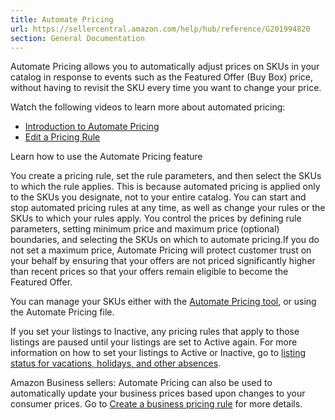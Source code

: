 ```yaml
---
title: Automate Pricing
url: https://sellercentral.amazon.com/help/hub/reference/G201994820
section: General Documentation
---
```


Automate Pricing allows you to automatically adjust prices on SKUs in your
catalog in response to events such as the Featured Offer (Buy Box) price,
without having to revisit the SKU every time you want to change your price.

Watch the following videos to learn more about automated pricing:

  * [Introduction to Automate Pricing](https://youtu.be/btS45RGqEec)
  * [Edit a Pricing Rule](https://youtu.be/QOKZa_i_NpI)

Learn how to use the Automate Pricing feature

You create a pricing rule, set the rule parameters, and then select the SKUs
to which the rule applies. This is because automated pricing is applied only
to the SKUs you designate, not to your entire catalog. You can start and stop
automated pricing rules at any time, as well as change your rules or the SKUs
to which your rules apply. You control the prices by defining rule parameters,
setting minimum price and maximum price (optional) boundaries, and selecting
the SKUs on which to automate pricing.If you do not set a maximum price,
Automate Pricing will protect customer trust on your behalf by ensuring that
your offers are not priced significantly higher than recent prices so that
your offers remain eligible to become the Featured Offer.

You can manage your SKUs either with the [Automate Pricing
tool](/automatepricing/home), or using the Automate Pricing file.

If you set your listings to Inactive, any pricing rules that apply to those
listings are paused until your listings are set to Active again. For more
information on how to set your listings to Active or Inactive, go to [listing
status for vacations, holidays, and other absences](/gp/help/200135620).

Amazon Business sellers: Automate Pricing can also be used to automatically
update your business prices based upon changes to your consumer prices. Go to
[Create a business pricing rule](/gp/help/GD29LN5JBS94EL4L) for more details.

